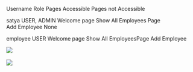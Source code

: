 
Username	Role			Pages Accessible			     Pages not Accessible

satya		USER, ADMIN		Welcome page 
                            Show All Employees Page   
							Add Employee	                 None
							
							
employee	USER			Welcome page
							Show All EmployeesPage			 Add Employee
							

<img src="https://www.javainuse.com/boot-35_1.jpg"></img>
<br/>
<br/>
<img src="https://www.javainuse.com/boot-35_11.jpg"></img>
<br/>
<br/>